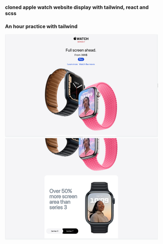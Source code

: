 ### cloned apple watch website display with tailwind, react and scss
### An hour practice with tailwind

<img src="./apple-watch.png"/>
<img src="./apple-watch-2.png">

